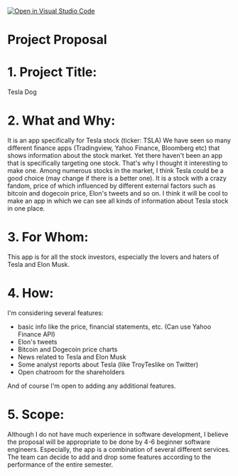 [![Open in Visual Studio Code](https://classroom.github.com/assets/open-in-vscode-c66648af7eb3fe8bc4f294546bfd86ef473780cde1dea487d3c4ff354943c9ae.svg)](https://classroom.github.com/online_ide?assignment_repo_id=8395547&assignment_repo_type=AssignmentRepo)
# Project Proposal
# 1. Project Title: 
Tesla Dog
# 2. What and Why: 
  It is an app specifically for Tesla stock (ticker: TSLA)
  We have seen so many different finance apps (Tradingview, Yahoo Finance, Bloomberg etc) that shows information about the stock market. Yet there haven't been an app that is specifically targeting one stock. That's why I thought it interesting to make one. 
  Among numerous stocks in the market, I think Tesla could be a good choice (may change if there is a better one). It is a stock with a crazy fandom, price of which influenced by different external factors such as bitcoin and dogecoin price, Elon's tweets and so on. I think it will be cool to make an app in which we can see all kinds of information about Tesla stock in one place.

# 3. For Whom:
This app is for all the stock investors, especially the lovers and haters of Tesla and Elon Musk. 

# 4. How:
I'm considering several features:
- basic info like the price, financial statements, etc. (Can use Yahoo Finance API)
- Elon's tweets
- Bitcoin and Dogecoin price charts
- News related to Tesla and Elon Musk
- Some analyst reports about Tesla (like TroyTeslike on Twitter)
- Open chatroom for the shareholders

And of course I'm open to adding any additional features. 

# 5. Scope:
Although I do not have much experience in software development, I believe the proposal will be appropriate to be done by 4-6 beginner software engineers. 
Especially, the app is a combination of several different services. The team can decide to add and drop some features according to the performance of the entire semester. 


